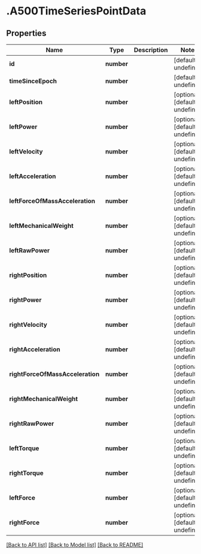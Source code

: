 # .A500TimeSeriesPointData

## Properties

Name | Type | Description | Notes
------------ | ------------- | ------------- | -------------
**id** | **number** |  | [default to undefined]
**timeSinceEpoch** | **number** |  | [default to undefined]
**leftPosition** | **number** |  | [optional] [default to undefined]
**leftPower** | **number** |  | [optional] [default to undefined]
**leftVelocity** | **number** |  | [optional] [default to undefined]
**leftAcceleration** | **number** |  | [optional] [default to undefined]
**leftForceOfMassAcceleration** | **number** |  | [optional] [default to undefined]
**leftMechanicalWeight** | **number** |  | [optional] [default to undefined]
**leftRawPower** | **number** |  | [optional] [default to undefined]
**rightPosition** | **number** |  | [optional] [default to undefined]
**rightPower** | **number** |  | [optional] [default to undefined]
**rightVelocity** | **number** |  | [optional] [default to undefined]
**rightAcceleration** | **number** |  | [optional] [default to undefined]
**rightForceOfMassAcceleration** | **number** |  | [optional] [default to undefined]
**rightMechanicalWeight** | **number** |  | [optional] [default to undefined]
**rightRawPower** | **number** |  | [optional] [default to undefined]
**leftTorque** | **number** |  | [optional] [default to undefined]
**rightTorque** | **number** |  | [optional] [default to undefined]
**leftForce** | **number** |  | [optional] [default to undefined]
**rightForce** | **number** |  | [optional] [default to undefined]


[[Back to API list]](../README.md#documentation-for-api-endpoints) [[Back to Model list]](../README.md#documentation-for-models) [[Back to README]](../README.md)
